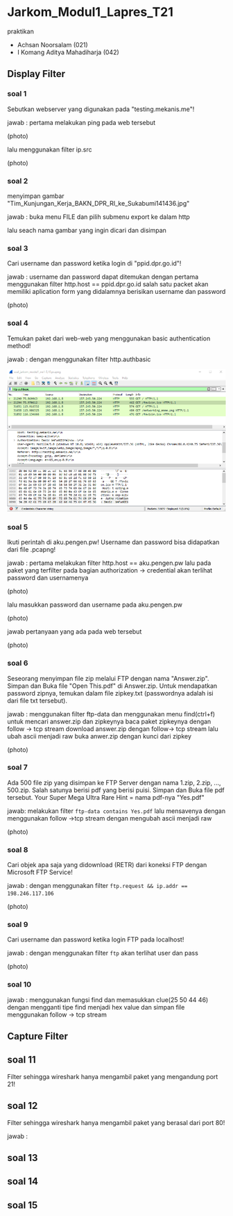 # Jarkom_Modul1_Lapres_T21

praktikan
- Achsan Noorsalam (021)
- I Komang Aditya Mahadiharja (042)


## Display Filter

### soal 1 

Sebutkan webserver yang digunakan pada "testing.mekanis.me"!

jawab :
 pertama melakukan ping pada web tersebut 
 
 (photo)
 
 lalu menggunakan filter ip.src 
 
 (photo)
 
 ### soal 2 
 
 menyimpan gambar "Tim_Kunjungan_Kerja_BAKN_DPR_RI_ke_Sukabumi141436.jpg"
 
 jawab :
 buka menu FILE dan pilih submenu export ke dalam http
 
 lalu seach nama gambar yang ingin dicari dan disimpan
 
 ### soal 3 
 
 Cari username dan password ketika login di "ppid.dpr.go.id"!
 
 jawab :
 username dan password dapat ditemukan dengan pertama menggunakan filter http.host == ppid.dpr.go.id
 salah satu packet akan memiliki aplication form yang didalamnya berisikan username dan password
 
 (photo)
 
 
 ### soal 4 
 
 Temukan paket dari web-web yang menggunakan basic authentication method!

jawab :
dengan menggunakan filter http.authbasic

![no4](4.png)



### soal 5

Ikuti perintah di aku.pengen.pw! Username dan password bisa didapatkan dari file .pcapng!

jawab : 
pertama melakukan filter http.host == aku.pengen.pw
lalu pada paket yang terfilter pada bagian authorization -> credential akan terlihat password dan usernamenya 

(photo)

lalu masukkan password dan username pada aku.pengen.pw

(photo)

jawab pertanyaan yang ada pada web tersebut 

(photo)

### soal 6

Seseorang menyimpan file zip melalui FTP dengan nama "Answer.zip". Simpan dan Buka file "Open This.pdf" di Answer.zip. Untuk mendapatkan password zipnya, temukan dalam file zipkey.txt (passwordnya adalah isi dari file txt tersebut).

jawab : 
menggunakan filter ftp-data dan menggunakan menu find(ctrl+f) untuk mencari answer.zip dan zipkeynya 
baca paket zipkeynya dengan follow -> tcp stream
download answer.zip dengan follow-> tcp stream lalu ubah ascii menjadi raw
buka anwer.zip dengan kunci dari zipkey

(photo)

### soal 7

Ada 500 file zip yang disimpan ke FTP Server dengan nama 1.zip, 2.zip, ..., 500.zip. Salah satunya berisi pdf yang berisi puisi. Simpan dan Buka file pdf tersebut.
Your Super Mega Ultra Rare Hint = nama pdf-nya "Yes.pdf"

jawab:
melakukan filter `ftp-data contains Yes.pdf` lalu mensavenya dengan menggunakan follow ->tcp stream dengan mengubah ascii menjadi raw

(photo)



### soal 8

Cari objek apa saja yang didownload (RETR) dari koneksi FTP dengan Microsoft FTP Service!

jawab :
 dengan menggunakan filter `ftp.request && ip.addr == 198.246.117.106`
 
 (photo)
 
 
 ### soal 9
 
 Cari username dan password ketika login FTP pada localhost!
 
 jawab :
 dengan menggunakan filter `ftp` akan terlihat user dan pass 
 
 (photo)


### soal 10

jawab : 
menggunakan fungsi find dan memasukkan clue(25 50 44 46) dengan mengganti tipe find menjadi hex value
dan simpan file menggunakan follow -> tcp stream 


 
## Capture Filter

## soal 11

Filter sehingga wireshark hanya mengambil paket yang mengandung port 21!

## soal 12

Filter sehingga wireshark hanya mengambil paket yang berasal dari port 80!

jawab : 

## soal 13
## soal 14
## soal 15
 
